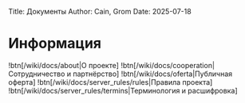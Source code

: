 Title: Документы
Author: Cain, Grom
Date: 2025-07-18

# Информация

!btn[/wiki/docs/about|О проекте]
!btn[/wiki/docs/cooperation|Сотрудничество и партнёрство]
!btn[/wiki/docs/oferta|Публичная оферта]
!btn[/wiki/docs/server_rules/rules|Правила проекта]
!btn[/wiki/docs/server_rules/termins|Терминология и расшифровка]